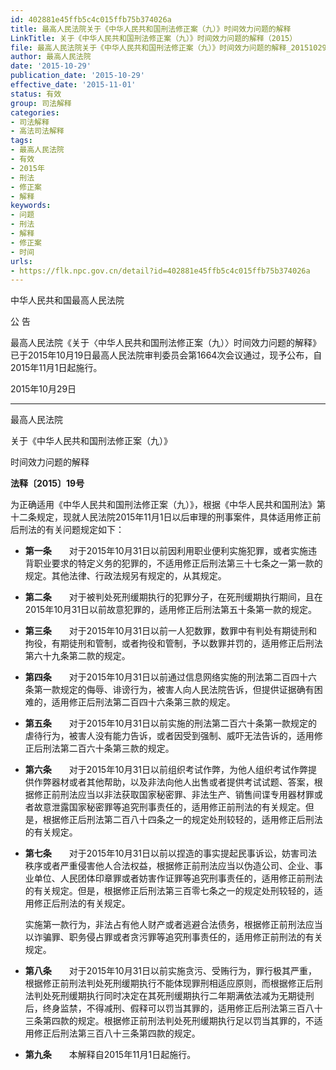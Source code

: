 ```yaml
---
id: 402881e45ffb5c4c015ffb75b374026a
title: 最高人民法院关于《中华人民共和国刑法修正案（九）》时间效力问题的解释
LinkTitle: 关于《中华人民共和国刑法修正案（九）》时间效力问题的解释（2015）
file: 最高人民法院关于《中华人民共和国刑法修正案（九）》时间效力问题的解释_20151029_402881e45ffb5c4c015ffb75b374026a.docx
author: 最高人民法院
date: '2015-10-29'
publication_date: '2015-10-29'
effective_date: '2015-11-01'
status: 有效
group: 司法解释
categories:
- 司法解释
- 高法司法解释
tags:
- 最高人民法院
- 有效
- 2015年
- 刑法
- 修正案
- 解释
keywords:
- 问题
- 刑法
- 解释
- 修正案
- 时间
urls:
- https://flk.npc.gov.cn/detail?id=402881e45ffb5c4c015ffb75b374026a
---
```


中华人民共和国最高人民法院

公 告

最高人民法院《关于〈中华人民共和国刑法修正案（九）〉时间效力问题的解释》已于2015年10月19日最高人民法院审判委员会第1664次会议通过，现予公布，自2015年11月1日起施行。

2015年10月29日

---

最高人民法院

关于《中华人民共和国刑法修正案（九）》

时间效力问题的解释

**法释〔2015〕19号**

为正确适用《中华人民共和国刑法修正案（九）》，根据《中华人民共和国刑法》第十二条规定，现就人民法院2015年11月1日以后审理的刑事案件，具体适用修正前后刑法的有关问题规定如下：

- **第一条**　　对于2015年10月31日以前因利用职业便利实施犯罪，或者实施违背职业要求的特定义务的犯罪的，不适用修正后刑法第三十七条之一第一款的规定。其他法律、行政法规另有规定的，从其规定。

- **第二条**　　对于被判处死刑缓期执行的犯罪分子，在死刑缓期执行期间，且在2015年10月31日以前故意犯罪的，适用修正后刑法第五十条第一款的规定。

- **第三条**　　对于2015年10月31日以前一人犯数罪，数罪中有判处有期徒刑和拘役，有期徒刑和管制，或者拘役和管制，予以数罪并罚的，适用修正后刑法第六十九条第二款的规定。

- **第四条**　　对于2015年10月31日以前通过信息网络实施的刑法第二百四十六条第一款规定的侮辱、诽谤行为，被害人向人民法院告诉，但提供证据确有困难的，适用修正后刑法第二百四十六条第三款的规定。

- **第五条**　　对于2015年10月31日以前实施的刑法第二百六十条第一款规定的虐待行为，被害人没有能力告诉，或者因受到强制、威吓无法告诉的，适用修正后刑法第二百六十条第三款的规定。

- **第六条**　　对于2015年10月31日以前组织考试作弊，为他人组织考试作弊提供作弊器材或者其他帮助，以及非法向他人出售或者提供考试试题、答案，根据修正前刑法应当以非法获取国家秘密罪、非法生产、销售间谍专用器材罪或者故意泄露国家秘密罪等追究刑事责任的，适用修正前刑法的有关规定。但是，根据修正后刑法第二百八十四条之一的规定处刑较轻的，适用修正后刑法的有关规定。

- **第七条**　　对于2015年10月31日以前以捏造的事实提起民事诉讼，妨害司法秩序或者严重侵害他人合法权益，根据修正前刑法应当以伪造公司、企业、事业单位、人民团体印章罪或者妨害作证罪等追究刑事责任的，适用修正前刑法的有关规定。但是，根据修正后刑法第三百零七条之一的规定处刑较轻的，适用修正后刑法的有关规定。

  实施第一款行为，非法占有他人财产或者逃避合法债务，根据修正前刑法应当以诈骗罪、职务侵占罪或者贪污罪等追究刑事责任的，适用修正前刑法的有关规定。

- **第八条**　　对于2015年10月31日以前实施贪污、受贿行为，罪行极其严重，根据修正前刑法判处死刑缓期执行不能体现罪刑相适应原则，而根据修正后刑法判处死刑缓期执行同时决定在其死刑缓期执行二年期满依法减为无期徒刑后，终身监禁，不得减刑、假释可以罚当其罪的，适用修正后刑法第三百八十三条第四款的规定。根据修正前刑法判处死刑缓期执行足以罚当其罪的，不适用修正后刑法第三百八十三条第四款的规定。

- **第九条**　　本解释自2015年11月1日起施行。
